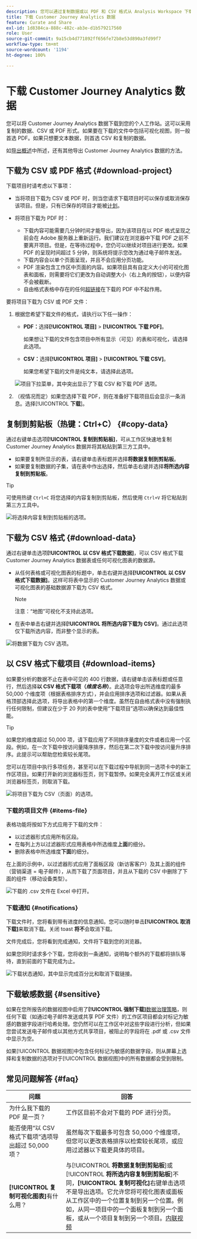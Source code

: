 ```yaml
---
description: 您可以通过复制数据或以 PDF 和 CSV 格式从 Analysis Workspace 下载数据。
title: 下载 Customer Journey Analytics 数据
feature: Curate and Share
exl-id: 1d8384ca-888c-482c-ab3e-d1b579217560
role: User
source-git-commit: 9a15cb4d771892ff656fe72b8e53d890a3fd99f7
workflow-type: tm+mt
source-wordcount: '1194'
ht-degree: 100%

---
```


# 下载 Customer Journey Analytics 数据

您可以将 Customer Journey Analytics 数据下载到您的个人工作站。这可以采用复制的数据、CSV 或 PDF 形式。如果要在下载的文件中包括可视化视图，则一般首选 PDF。如果只想要文本数据，则首选 CSV 和复制的数据。

如[导出概述](/help/analysis-workspace/export/export-project-overview.md)中所述，还有其他导出 Customer Journey Analytics 数据的方法。

## 下载为 CSV 或 PDF 格式 {#download-project}

下载项目时请考虑以下事项：

* 当将项目下载为 CSV 或 PDF 时，则当您请求下载项目时可以保存或取消保存该项目。但是，只有已保存的项目才能被[计划](/help/analysis-workspace/export/t-schedule-report.md)。

* 将项目下载为 PDF 时：
   * 下载内容可能需要几分钟时间才能导出，因为该项目在以 PDF 格式呈现之前会在 Adobe 服务器上重新运行。我们建议在浏览器中下载 PDF 之前不要离开项目。但是，在等待过程中，您仍可以继续对项目进行更改。如果 PDF 的呈现时间超过 5 分钟，则系统将提示您改为通过电子邮件发送。
   * 下载内容会以单个页面呈现，并且不会应用分页功能。
   * PDF 渲染包含工作区中页面的内容。如果项目具有自定义大小的可视化图表和面板，则需要将它们更改为自动调整大小（右上角的按钮），以便内容不会被截断。
   * 自由格式表格中存在的任何[超链接](/help/analysis-workspace/visualizations/freeform-table/freeform-table-hyperlinks.md)在下载的 PDF 中不起作用。

要将项目下载为 CSV 或 PDF 文件：

1. 根据您希望下载文件的格式，请执行以下任一操作：

   * **PDF：**&#x200B;选择&#x200B;**[!UICONTROL 项目]** > **[!UICONTROL 下载 PDF]**。

     如果想让下载的文件包含项目中所有显示（可见）的表和可视化，请选择此选项。

   * **CSV：**&#x200B;选择&#x200B;**[!UICONTROL 项目]** > **[!UICONTROL 下载 CSV]**。

     如果您希望下载的文件是纯文本，请选择此选项。

   ![项目下拉菜单，其中突出显示了下载 CSV 和下载 PDF 选项。](assets/download-project.png)

1. （视情况而定）如果您选择下载 PDF，则在准备好下载项目后会显示一条消息。选择&#x200B;[!UICONTROL **下载**]。

## 复制到剪贴板（热键：Ctrl+C） {#copy-data}

通过右键单击选项&#x200B;**[!UICONTROL 复制到剪贴板]**，可从工作区快速地复制 Customer Journey Analytics 数据并将其粘贴到第三方工具中。

* 如果要复制所显示的表，请右键单击表标题并选择&#x200B;**将数据复制到剪贴板**。
* 如果要复制数据的子集，请在表中作出选择，然后单击右键并选择&#x200B;**将所选内容复制到剪贴板**。

>[!TIP]
>
>可使用热键 `Ctrl+C` 将您选择的内容复制到剪贴板，然后使用 `Ctrl+V` 将它粘贴到第三方工具中。


![将选择内容复制到剪贴板的选项。](assets/copy-selection.png)

## 下载为 CSV 格式 {#download-data}

通过右键单击选项&#x200B;**[!UICONTROL 以 CSV 格式下载数据]**，可以 CSV 格式下载 Customer Journey Analytics 数据表或任何可视化图表的数据源。

* 从任何表格或可视化图表的标题中，单击右键并选择&#x200B;**[!UICONTROL 以 CSV 格式下载数据]**。这样可将表中显示的 Customer Journey Analytics 数据或可视化图表的基础数据源下载为 CSV 格式。

  >[!NOTE]
  >
  >  注意：“地图”可视化不支持此选项。


* 在表中单击右键并选择&#x200B;**[!UICONTROL 将所选内容下载为 CSV]**。通过此选项仅下载所选内容，而非整个显示的表。

![将数据下载为 CSV 选项。](assets/download-data-viz.png)

## 以 CSV 格式下载项目 {#download-items}

如果要分析的数据不止在表中可见的 400 行数据，请右键单击该表标题或任意行，然后选择&#x200B;**以 CSV 格式下载项（_维度名称_）**。此选项会导出所选维度的最多 50,000 个维度项（根据表格排序方式），并会应用排序选项和过滤器。如果从表格顶部选择此选项，将导出表格中的第一个维度。虽然在自由格式表中没有强制执行任何限制，但建议在少于 20 列的表中使用“下载项目”选项以确保达到最佳性能。

>[!TIP]
>
> 如果您的维度超过 50,000 项，请下载应用了不同排序量度的文件或者应用一个区段。例如，在一次下载中按访问量降序排序，然后在第二次下载中按访问量升序排序。此提示可以帮助您检索较长尾项。

您可以在项目中执行多项任务，甚至可以在下载过程中导航到同一选项卡中的新工作区项目。如果打开新的浏览器标签页，则下载暂停。如果完全离开工作区或关闭浏览器标签页，则取消下载。

![将项目下载为 CSV（页面）的选项。](assets/download-items.png)

### 下载的项目文件 {#items-file}

表格功能将按如下方式应用于下载的文件：

* 以过滤器形式应用所有区段。
* 在每列上方以过滤器形式应用表格中所选维度&#x200B;**上面**&#x200B;的细分。
* 删除表格中所选维度&#x200B;**下面**&#x200B;的细分。

在上面的示例中，以过滤器形式应用了面板区段（新访客客户）及其上面的组件（营销渠道 = 电子邮件），从而下载了页面项目，并且从下载的 CSV 中删除了下面的组件（移动设备类型）。

![下载的 .csv 文件在 Excel 中打开。](assets/downloaded-file.png)

### 下载通知 {#notifications}

下载文件时，您将看到带有进度的信息通知。您可以随时单击&#x200B;**[!UICONTROL 取消下载]**&#x200B;来取消下载。关闭 toast **将不**&#x200B;会取消下载。

文件完成后，您将看到完成通知，文件将下载到您的浏览器。

如果您同时请求多个下载，您将收到一条通知，说明每个额外的下载都将排队等待，直到前面的下载完成为止。

![下载状态通知，其中显示完成百分比和取消下载链接。](assets/toast.png)

## 下载敏感数据 {#sensitive}

如果在您所报告的数据视图中启用了&#x200B;**[!UICONTROL 强制下载]**[数据治理策略](/help/data-views/data-governance.md)，则任何下载（如通过电子邮件发送或共享 PDF 文件）的工作区项目都会对标记为敏感的数据字段进行哈希处理。您仍然可以在工作区中对这些字段进行分析，但如果您尝试发送电子邮件或以其他方式共享项目，被阻止的字段将在 .pdf 或 .csv 文件中显示为空。

如果[!UICONTROL 数据视图]中包含任何标记为敏感的数据字段，则从屏幕上选择和复制数据的选项对于[!UICONTROL 数据视图]中的所有数据都会受到限制。

## 常见问题解答 {#faq}

| 问题 | 回答 |
| --- | --- |
| 为什么我下载的 PDF 是一页？ | 工作区目前不会对下载的 PDF 进行分页。 |
| 能否使用“以 CSV 格式下载项”选项导出超过 50,000 项？ | 虽然每次下载最多可包含 50,000 个维度项，但您可以更改表格排序以检索较长尾项，或应用过滤器以下载更具体的项目。 |
| **[!UICONTROL 复制可视化图表]**&#x200B;有什么用？ | 与&#x200B;[!UICONTROL **将数据复制到剪贴板**]&#x200B;或&#x200B;[!UICONTROL **将所选内容复制到剪贴板**]&#x200B;不同，**[!UICONTROL 复制可视化]**&#x200B;右键单击选项不是导出选项。它允许您将可视化图表或面板从工作区中的一个位置复制到另一个位置。例如，从同一项目中的一个面板复制到另一个面板，或从一个项目复制到另一个项目。[内联视频](https://experienceleague.adobe.com/docs/analytics-learn/tutorials/analysis-workspace/visualizations/intra-linking-in-analysis-workspace.html?lang=zh-Hans) |
